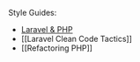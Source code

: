 Style Guides:
- [Laravel & PHP](Style%20Guides/Laravel%20&%20PHP.md)
- [[Laravel Clean Code Tactics]]
- [[Refactoring PHP]]